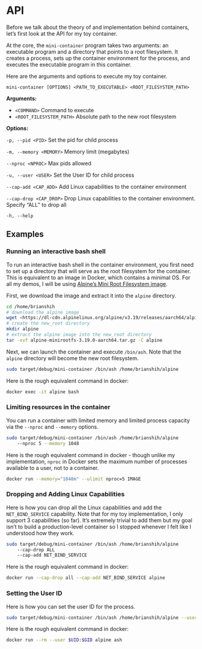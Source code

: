 # API

Before we talk about the theory of and implementation behind containers, let’s first look at the API for my toy container.

At the core, the `mini-container` program takes two arguments: an executable program and a directory that points to a root filesystem. It creates a process, sets up the container environment for the process, and executes the executable program in this container.

Here are the arguments and options to execute my toy container.

```
mini-container [OPTIONS] <PATH_TO_EXECUTABLE> <ROOT_FILESYSTEM_PATH>
```

**Arguments:**

- `<COMMAND>`                           Command to execute
- `<ROOT_FILESYSTEM_PATH>`  Absolute path to the new root filesystem

**Options:** 

`-p, --pid <PID>`                   Set the pid for child process 

`-m, --memory <MEMORY>`       Memory limit (megabytes)

 `--nproc <NPROC>`                 Max pids allowed 

`-u, --user <USER>`              Set the User ID for child process 

`--cap-add <CAP_ADD>`          Add Linux capabilities to the container environment

`--cap-drop <CAP_DROP>`      Drop Linux capabilities to the container environment. Specify “ALL” to drop all

`-h, --help` 

## Examples

### **Running an interactive bash shell**

To run an interactive bash shell in the container environment, you first need to set up a directory that will serve as the root filesystem for the container. This is equivalent to an image in Docker, which contains a minimal OS. For all my demos, I will be using [Alpine’s Mini Root Filesystem image](https://alpinelinux.org/downloads/).

First, we download the image and extract it into the `alpine` directory.

```bash
cd /home/brianshih
# download the alpine image
wget <https://dl-cdn.alpinelinux.org/alpine/v3.19/releases/aarch64/alpine-minirootfs-3.19.0-aarch64.tar.gz>
# create the new_root directory
mkdir alpine
# extract the alpine image into the new_root directory
tar -xvf alpine-minirootfs-3.19.0-aarch64.tar.gz -C alpine
```

Next, we can launch the container and execute `/bin/ash`. Note that the `alpine` directory will become the new root filesystem.

```bash
sudo target/debug/mini-container /bin/ash /home/brianshih/alpine
```

Here is the rough equivalent command in docker:

```bash
docker exec -it alpine bash
```

### **Limiting resources in the container**

You can run a container with limited memory and limited process capacity via the `--nproc` and `--memory` options.

```bash
sudo target/debug/mini-container /bin/ash /home/brianshih/alpine 
	--nproc 5 --memory 1048
```

Here is the rough equivalent command in docker - though unlike my implementation, `nproc` in Docker sets the maximum number of processes available to a user, not to a container.

```bash
docker run --memory="1048m" --ulimit nproc=5 IMAGE
```

### **Dropping and Adding Linux Capabilities**

Here is how you can drop all the Linux capabilities and add the `NET_BIND_SERVICE` capability. Note that for my toy implementation, I only support 3 capabilities (so far). It’s extremely trivial to add them but my goal isn’t to build a production-level container so I stopped whenever I felt like I understood how they work.

```bash
sudo target/debug/mini-container /bin/ash /home/brianshih/alpine 
	--cap-drop ALL 
	--cap-add NET_BIND_SERVICE
```

Here is the rough equivalent command in docker:

```bash
docker run --cap-drop all --cap-add NET_BIND_SERVICE alpine
```

### **Setting the User ID**

Here is how you can set the user ID for the process.

```bash
sudo target/debug/mini-container /bin/ash /home/brianshih/alpine --user 0
```

Here is the rough equivalent command in docker:

```bash
docker run --rm --user $UID:$GID alpine ash
```
